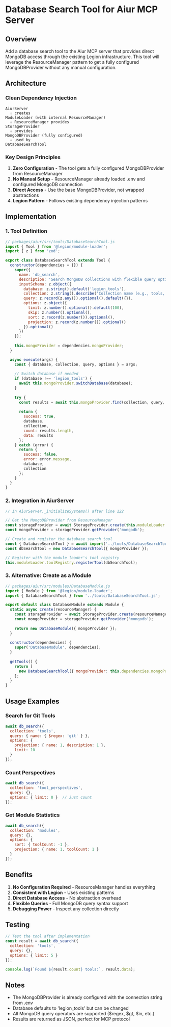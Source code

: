 # Database Search Tool for Aiur MCP Server

## Overview

Add a database search tool to the Aiur MCP server that provides direct MongoDB access through the existing Legion infrastructure. This tool will leverage the ResourceManager pattern to get a fully configured MongoDBProvider without any manual configuration.

## Architecture

### Clean Dependency Injection

```
AiurServer 
  ↓ creates
ModuleLoader (with internal ResourceManager)
  ↓ ResourceManager provides
StorageProvider 
  ↓ provides
MongoDBProvider (fully configured)
  ↓ used by
DatabaseSearchTool
```

### Key Design Principles

1. **Zero Configuration** - The tool gets a fully configured MongoDBProvider from ResourceManager
2. **No Manual Setup** - ResourceManager already loaded .env and configured MongoDB connection
3. **Direct Access** - Use the base MongoDBProvider, not wrapped abstractions
4. **Legion Pattern** - Follows existing dependency injection patterns

## Implementation

### 1. Tool Definition

```javascript
// packages/aiur/src/tools/DatabaseSearchTool.js
import { Tool } from '@legion/module-loader';
import { z } from 'zod';

export class DatabaseSearchTool extends Tool {
  constructor(dependencies = {}) {
    super({
      name: 'db_search',
      description: 'Search MongoDB collections with flexible query options',
      inputSchema: z.object({
        database: z.string().default('legion_tools'),
        collection: z.string().describe('Collection name (e.g., tools, modules, tool_perspectives)'),
        query: z.record(z.any()).optional().default({}),
        options: z.object({
          limit: z.number().optional().default(100),
          skip: z.number().optional(),
          sort: z.record(z.number()).optional(),
          projection: z.record(z.number()).optional()
        }).optional()
      })
    });
    
    this.mongoProvider = dependencies.mongoProvider;
  }

  async execute(args) {
    const { database, collection, query, options } = args;
    
    // Switch database if needed
    if (database !== 'legion_tools') {
      await this.mongoProvider.switchDatabase(database);
    }
    
    try {
      const results = await this.mongoProvider.find(collection, query, options);
      
      return {
        success: true,
        database,
        collection,
        count: results.length,
        data: results
      };
    } catch (error) {
      return {
        success: false,
        error: error.message,
        database,
        collection
      };
    }
  }
}
```

### 2. Integration in AiurServer

```javascript
// In AiurServer._initializeSystems() after line 122

// Get the MongoDBProvider from ResourceManager
const storageProvider = await StorageProvider.create(this.moduleLoader.resourceManager);
const mongoProvider = storageProvider.getProvider('mongodb');

// Create and register the database search tool
const { DatabaseSearchTool } = await import('../tools/DatabaseSearchTool.js');
const dbSearchTool = new DatabaseSearchTool({ mongoProvider });

// Register with the module loader's tool registry
this.moduleLoader.toolRegistry.registerTool(dbSearchTool);
```

### 3. Alternative: Create as a Module

```javascript
// packages/aiur/src/modules/DatabaseModule.js
import { Module } from '@legion/module-loader';
import { DatabaseSearchTool } from '../tools/DatabaseSearchTool.js';

export default class DatabaseModule extends Module {
  static async create(resourceManager) {
    const storageProvider = await StorageProvider.create(resourceManager);
    const mongoProvider = storageProvider.getProvider('mongodb');
    
    return new DatabaseModule({ mongoProvider });
  }
  
  constructor(dependencies) {
    super('DatabaseModule', dependencies);
  }
  
  getTools() {
    return [
      new DatabaseSearchTool({ mongoProvider: this.dependencies.mongoProvider })
    ];
  }
}
```

## Usage Examples

### Search for Git Tools
```javascript
await db_search({
  collection: 'tools',
  query: { name: { $regex: 'git' } },
  options: {
    projection: { name: 1, description: 1 },
    limit: 10
  }
});
```

### Count Perspectives
```javascript
await db_search({
  collection: 'tool_perspectives', 
  query: {},
  options: { limit: 0 }  // Just count
});
```

### Get Module Statistics
```javascript
await db_search({
  collection: 'modules',
  query: {},
  options: {
    sort: { toolCount: -1 },
    projection: { name: 1, toolCount: 1 }
  }
});
```

## Benefits

1. **No Configuration Required** - ResourceManager handles everything
2. **Consistent with Legion** - Uses existing patterns
3. **Direct Database Access** - No abstraction overhead
4. **Flexible Queries** - Full MongoDB query syntax support
5. **Debugging Power** - Inspect any collection directly

## Testing

```javascript
// Test the tool after implementation
const result = await db_search({
  collection: 'tools',
  query: {},
  options: { limit: 5 }
});

console.log(`Found ${result.count} tools:`, result.data);
```

## Notes

- The MongoDBProvider is already configured with the connection string from .env
- Database defaults to 'legion_tools' but can be changed
- All MongoDB query operators are supported ($regex, $gt, $in, etc.)
- Results are returned as JSON, perfect for MCP protocol